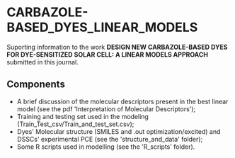 # CARBAZOLE-BASED_DYES_LINEAR_MODELS
Suporting information to the work **DESIGN NEW CARBAZOLE-BASED DYES FOR DYE-SENSITIZED SOLAR CELL: A LINEAR MODELS APPROACH** submitted in this journal.

## Components
- A brief discussion of the molecular descriptors present in the best linear model (see the pdf 'Interpretation of Molecular Descriptors');
- Training and testing set used in the modeling (Train_Test_csv/Train_and_test_set.csv);
- Dyes' Molecular structure (SMILES and .out optimization/excited) and DSSCs' experimental PCE (see the 'structure_and_data' folder);
- Some R scripts used in modelling (see the 'R_scripts' folder).
